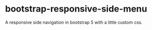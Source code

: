 # bootstrap-responsive-side-menu
 
A responsive side navigation in bootstrap 5 with a little custom css.

